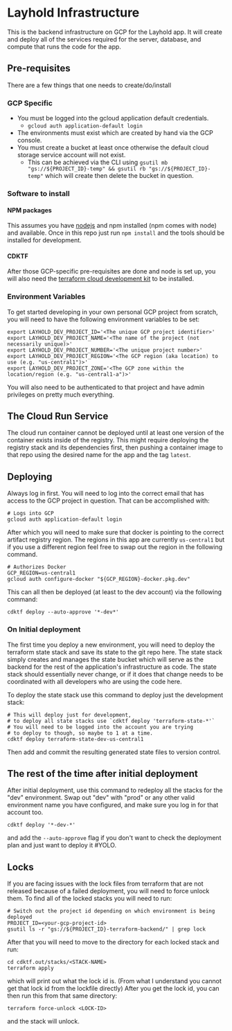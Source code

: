 # Layhold Infrastructure

This is the backend infrastructure on GCP for the Layhold app. It will create and deploy all of the services required for the server, database, and compute that runs the code for the app.

## Pre-requisites

There are a few things that one needs to create/do/install


### GCP Specific

- You must be logged into the gcloud application default credentials.
    - `gcloud auth application-default login`
- The environments must exist which are created by hand via the GCP console.
- You must create a bucket at least once otherwise the default cloud storage service account will not exist.
    - This can be achieved via the CLI using `gsutil mb "gs://${PROJECT_ID}-temp" && gsutil rb "gs://${PROJECT_ID}-temp"` which will create then delete the bucket in question.

### Software to install

#### NPM packages

This assumes you have [nodejs](https://nodejs.org/en/learn/getting-started/how-to-install-nodejs) and npm installed (npm comes with node) and available. Once in this repo just run `npm install` and the tools should be installed for development.

#### CDKTF

After those GCP-specific pre-requisites are done and node is set up, you will also need the [terraform cloud development kit](https://developer.hashicorp.com/terraform/tutorials/cdktf/cdktf-install) to be installed.

### Environment Variables

To get started developing in your own personal GCP project from scratch, you will need to have the following environment variables to be set:

```
export LAYHOLD_DEV_PROJECT_ID='<The unique GCP project identifier>'
export LAYHOLD_DEV_PROJECT_NAME='<The name of the project (not necessarily unique)>'
export LAYHOLD_DEV_PROJECT_NUMBER='<The unique project number>'
export LAYHOLD_DEV_PROJECT_REGION='<The GCP region (aka location) to use (e.g. "us-central1")>'
export LAYHOLD_DEV_PROJECT_ZONE='<The GCP zone within the location/region (e.g. "us-central1-a")>'
```

You will also need to be authenticated to that project and have admin privileges on pretty much everything.

## The Cloud Run Service

The cloud run container cannot be deployed until at least one version of the container exists inside of the registry. This might require deploying the registry stack and its dependencies first, then pushing a container image to that repo using the desired name for the app and the tag `latest`.

## Deploying

Always log in first. You will need to log into the correct email that has access to the GCP project in question. That can be accomplished with:

```
# Logs into GCP
gcloud auth application-default login
```

After which you will need to make sure that docker is pointing to the correct artifact registry region. The regions in this app are currently `us-central1` but if you use a different region feel free to swap out the region in the following command.

```
# Authorizes Docker
GCP_REGION=us-central1
gcloud auth configure-docker "${GCP_REGION}-docker.pkg.dev"
```

This can all then be deployed (at least to the dev account) via the following command:

```
cdktf deploy --auto-approve '*-dev*'
```

### On Initial deployment

The first time you deploy a new environment, you will need to deploy the terraform state stack and save its state to the git repo here. The state stack simply creates and manages the state bucket which will serve as the backend for the rest of the application's infrastructure as code. The state stack should essentially never change, or if it does that change needs to be coordinated with all developers who are using the code here.

To deploy the state stack use this command to deploy just the development stack:

```
# This will deploy just for development,
# to deploy all state stacks use `cdktf deploy 'terraform-state-*'`
# You will need to be logged into the account you are trying
# to deploy to though, so maybe to 1 at a time.
cdktf deploy terraform-state-dev-us-central1
```

Then add and commit the resulting generated state files to version control.

## The rest of the time after initial deployment

After initial deployment, use this command to redeploy all the stacks for the "dev" environment. Swap out "dev" with "prod" or any other valid environment name you have configured, and make sure you log in for that account too.

```
cdktf deploy '*-dev-*'
```

and add the `--auto-approve` flag if you don't want to check the deployment plan and just want to deploy it #YOLO.

## Locks

If you are facing issues with the lock files from terraform that are not released because of a failed deployment, you will need to force unlock them. To find all of the locked stacks you will need to run:

```
# Switch out the project id depending on which environment is being deployed
PROJECT_ID=<your-gcp-project-id>
gsutil ls -r "gs://${PROJECT_ID}-terraform-backend/" | grep lock
```

After that you will need to move to the directory for each locked stack and run:

```
cd cdktf.out/stacks/<STACK-NAME>
terraform apply
```

which will print out what the lock id is. (From what I understand you cannot get that lock id from the lockfile directly) After you get the lock id, you can then run this from that same directory:

```
terraform force-unlock <LOCK-ID>
```

and the stack will unlock.
